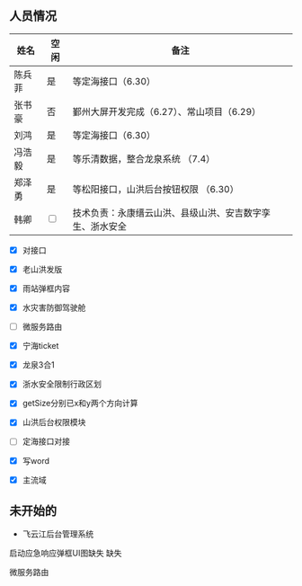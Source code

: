 ## 人员情况
| 姓名   | 空闲                    | 备注                                                     |
| ------ | ----------------------- | -------------------------------------------------------- |
| 陈兵菲 | 是 |   等定海接口（6.30）  |
| 张书豪 | 否 | 鄞州大屏开发完成（6.27）、常山项目（6.29）                             |
| 刘鸿   | 是 | 等定海接口（6.30）                                       |
| 冯浩毅 | 是 | 等乐清数据，整合龙泉系统 （7.4）                           |
| 郑泽勇 | 是 | 等松阳接口，山洪后台按钮权限 （6.30）                                         |
| 韩卿   | <input type="checkbox"> | 技术负责：永康缙云山洪、县级山洪、安吉数字孪生、浙水安全 |

- [x] 对接口
- [x] 老山洪发版
- [x] 雨站弹框内容
- [x] 水灾害防御驾驶舱
- [ ] 微服务路由
- [x] 宁海ticket
- [x] 龙泉3合1
- [x] 浙水安全限制行政区划
- [x] getSize分别已x和y两个方向计算
- [x] 山洪后台权限模块
- [ ] 定海接口对接
- [x] 写word
- [x] 主流域



## 未开始的
+ 飞云江后台管理系统


启动应急响应弹框UI图缺失 缺失


微服务路由